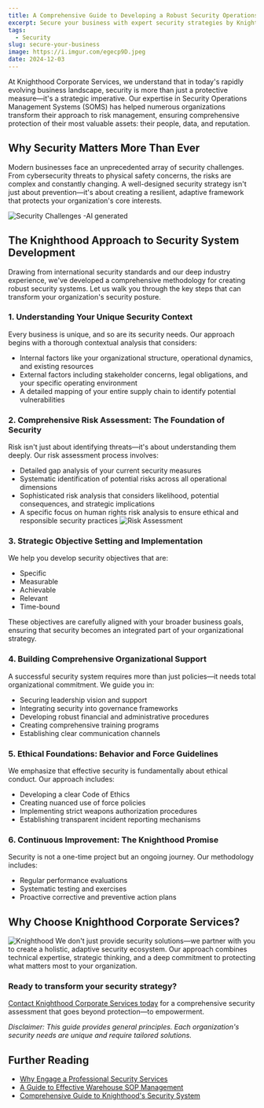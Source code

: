 ```yaml
---
title: A Comprehensive Guide to Developing a Robust Security Operations Management System
excerpt: Secure your business with expert security strategies by Knighthood Corporate Services.
tags:
  - Security
slug: secure-your-business
image: https://i.imgur.com/egecp9D.jpeg
date: 2024-12-03
---
```


At Knighthood Corporate Services, we understand that in today's rapidly evolving business landscape, security is more than just a protective measure—it's a strategic imperative. Our expertise in Security Operations Management Systems (SOMS) has helped numerous organizations transform their approach to risk management, ensuring comprehensive protection of their most valuable assets: their people, data, and reputation.

## Why Security Matters More Than Ever

Modern businesses face an unprecedented array of security challenges. From cybersecurity threats to physical safety concerns, the risks are complex and constantly changing. A well-designed security strategy isn't just about prevention—it's about creating a resilient, adaptive framework that protects your organization's core interests.

![Security Challenges -AI generated](https://i.imgur.com/54BUW0B.png)

## The Knighthood Approach to Security System Development

Drawing from international security standards and our deep industry experience, we've developed a comprehensive methodology for creating robust security systems. Let us walk you through the key steps that can transform your organization's security posture.

### 1. Understanding Your Unique Security Context

Every business is unique, and so are its security needs. Our approach begins with a thorough contextual analysis that considers:

- Internal factors like your organizational structure, operational dynamics, and existing resources
- External factors including stakeholder concerns, legal obligations, and your specific operating environment
- A detailed mapping of your entire supply chain to identify potential vulnerabilities

### 2. Comprehensive Risk Assessment: The Foundation of Security

Risk isn't just about identifying threats—it's about understanding them deeply. Our risk assessment process involves:

- Detailed gap analysis of your current security measures
- Systematic identification of potential risks across all operational dimensions
- Sophisticated risk analysis that considers likelihood, potential consequences, and strategic implications
- A specific focus on human rights risk analysis to ensure ethical and responsible security practices
![Risk Assessment](https://i.imgur.com/r8ZzccD.png)
### 3. Strategic Objective Setting and Implementation

We help you develop security objectives that are:
- Specific
- Measurable
- Achievable
- Relevant
- Time-bound

These objectives are carefully aligned with your broader business goals, ensuring that security becomes an integrated part of your organizational strategy.

### 4. Building Comprehensive Organizational Support

A successful security system requires more than just policies—it needs total organizational commitment. We guide you in:

- Securing leadership vision and support
- Integrating security into governance frameworks
- Developing robust financial and administrative procedures
- Creating comprehensive training programs
- Establishing clear communication channels

### 5. Ethical Foundations: Behavior and Force Guidelines

We emphasize that effective security is fundamentally about ethical conduct. Our approach includes:

- Developing a clear Code of Ethics
- Creating nuanced use of force policies
- Implementing strict weapons authorization procedures
- Establishing transparent incident reporting mechanisms


### 6. Continuous Improvement: The Knighthood Promise

Security is not a one-time project but an ongoing journey. Our methodology includes:

- Regular performance evaluations
- Systematic testing and exercises
- Proactive corrective and preventive action plans

## Why Choose Knighthood Corporate Services?
![Knighthood](/img/logo.png)
We don't just provide security solutions—we partner with you to create a holistic, adaptive security ecosystem. Our approach combines technical expertise, strategic thinking, and a deep commitment to protecting what matters most to your organization.

### Ready to transform your security strategy?

[Contact Knighthood Corporate Services today](/contact) for a comprehensive security assessment that goes beyond protection—to empowerment.


*Disclaimer: This guide provides general principles. Each organization's security needs are unique and require tailored solutions.*

## Further Reading 
- [Why Engage a Professional Security Services](security-service)
- [A Guide to Effective Warehouse SOP Management](e-commerce-security)
- [Comprehensive Guide to Knighthood's Security System](security-report)